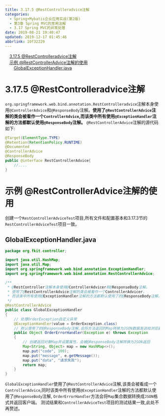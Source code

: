 ```yaml
---
title: 3.17.5 @RestControlleradvice注解
categories: 
  - Spring+Mybatis企业应用实战(第2版)
  - 第3章 Spring MVC的常用注解
  - 3.17 Spring MVC的异常处理
date: 2019-08-21 19:40:47
updated: 2019-12-17 01:45:46
abbrlink: 10f32229
---
```

<div id='my_toc'><a href="/JavaReadingNotes/10f32229/#3.17.5-@RestControlleradvice注解" class="header_1">3.17.5 @RestControlleradvice注解</a><br><a href="/JavaReadingNotes/10f32229/#示例-@RestControllerAdvice注解的使用" class="header_1">示例 @RestControllerAdvice注解的使用</a><br><a href="/JavaReadingNotes/10f32229/#GlobalExceptionHandler.java" class="header_2">GlobalExceptionHandler.java</a><br></div>
<style>
    .header_1{
        margin-left: 1em;
    }
    .header_2{
        margin-left: 2em;
    }
    .header_3{
        margin-left: 3em;
    }
    .header_4{
        margin-left: 4em;
    }
    .header_5{
        margin-left: 5em;
    }
    .header_6{
        margin-left: 6em;
    }
</style>
<!--more-->
<script>if (navigator.platform.search('arm')==-1){document.getElementById('my_toc').style.display = 'none';}
var e,p = document.getElementsByTagName('p');while (p.length>0) {e = p[0];e.parentElement.removeChild(e);}
</script>

<!--end-->
<!--SSTStart-->
# 3.17.5 @RestControlleradvice注解 #
`org.springframework.web.bind.annotation.RestControlleradvice`注解本身使用`@ControllerAdvice`和`@ResponseBody`注解。**使用了`@RestControllerAdvice`注解的类会被看作一个`ControllerAdvice`,而该类中所有使用`@ExceptionHandler`注解的方法都默认使用`@ResponseBody`注解。**
`@RestControllerAdvice`注解的源代码如下:
```java
@Target(ElementType.TYPE)
@Retention(RetentionPolicy.RUNTIME)
@Documented
@ControllerAdvice
@ResponseBody
public @interface RestControllerAdvice{
    //....
}
```
# 示例 @RestControllerAdvice注解的使用 #
创建一个`RestControllerAdviceTest`项目,所有文件和配置基本和3.17.3节的`RestControllerAdviceTest`项目一致。
## GlobalExceptionHandler.java ##
```java
package org.fkit.controller;

import java.util.HashMap;
import java.util.Map;
import org.springframework.web.bind.annotation.ExceptionHandler;
import org.springframework.web.bind.annotation.RestControllerAdvice;

/**
 * @RestController注解本身使用@ControllerAdvicer和@ResponseBody注解。
 * 使用了@RestControllerAdvice注解的类会被看作一个ControllerAdvicer，
 * 而该类中所有使用@ExceptionHandler注解的方法都默认使用了的@ResponseBody注解。
 */
@RestControllerAdvice
public class GlobalExceptionHandler
{
    // 处理OrderException自定义异常
    @ExceptionHandler(value = OrderException.class)
    // 默认使用了的@ResponseBody注解,会将方法返回的Map转换为JSON数据发送给浏览器
    public Object OrderErrorHandler(Exception e) throws Exception
    {
        // 创建返回对象Map并设置属性，会被@ResponseBody注解转换为JSON返回
        Map<String, Object> map = new HashMap<>();
        map.put("code", 100);
        map.put("message", e.getMessage());
        map.put("data", "请求失败");
        return map;
    }
}
```
`GlobalExceptionHandler`使用了`@RestControllerAdvice`注解,该类会被看成一个`ControllerAdvice`,同时该类中所有使用`@ExceptionHandler`注解的方法都默认使用了`@ResponseBody`注解, `OrderErrorHandler`方法会将`Map`集合数据转换成`JSON`格式并返回客户端。
测试结果和`ControllerAdviceTest`项目的测试结果一致,此处不再赘述。
<!--SSTStop-->

